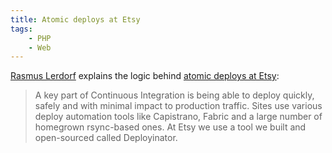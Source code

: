 ```yaml
---
title: Atomic deploys at Etsy
tags:
    - PHP
    - Web
---
```



[Rasmus Lerdorf](http://toys.lerdorf.com) explains the logic behind
[atomic deploys at Etsy](https://codeascraft.com/2013/07/01/atomic-deploys-at-etsy/):

> A key part of Continuous Integration is being able to deploy quickly, safely and with minimal impact to production traffic. Sites use various deploy automation tools like Capistrano, Fabric and a large number of homegrown rsync-based ones. At Etsy we use a tool we built and open-sourced called Deployinator.
